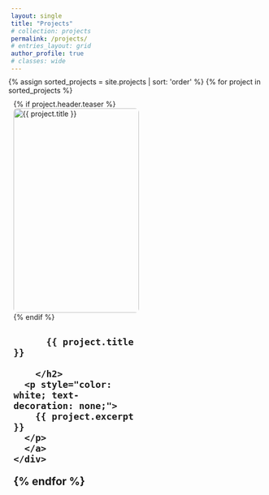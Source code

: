 ```yaml
---
layout: single
title: "Projects"
# collection: projects
permalink: /projects/
# entries_layout: grid
author_profile: true
# classes: wide
---
```


<style>
.entries-grid {
  display: flex;
  flex-wrap: wrap;
  margin: -1%;
}
.archive__item {
  flex: 0 0 48%;
  max-width: 48%;
  margin: 1%;
  border-radius: 8px;
  /* background:rgb(0, 0, 0); */
  padding: 5px;
}
.archive__item img {
  width: 100%;
  height: auto;
  border-radius: 8px;
}
</style>


<div class="entries-grid">
  {% assign sorted_projects = site.projects | sort: 'order' %}
  {% for project in sorted_projects %}
    <div class="archive__item">
      {% if project.header.teaser %}
        <a href="{{ project.url | relative_url }}">
          <img src="{{ project.header.teaser | relative_url }}" alt="{{ project.title }}">
        </a>
      {% endif %}
      <a href="{{ project.url | relative_url }}" style=" text-decoration: none;">  
        <h2>
        
          {{ project.title }}
        
        </h2>
      <p style="color: white; text-decoration: none;">
        {{ project.excerpt }}
      </p>
      </a>
    </div>
  {% endfor %}
</div>